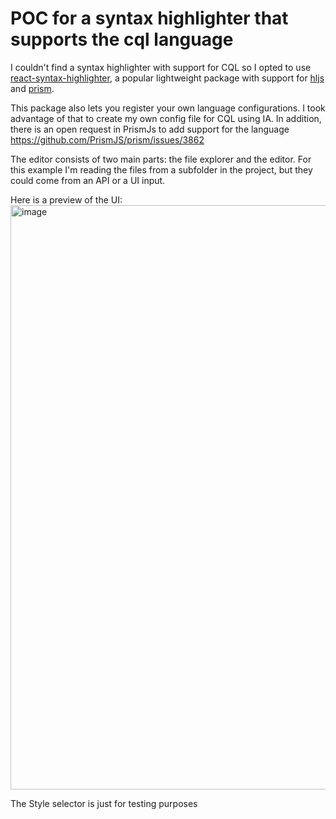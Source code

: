 # POC for a syntax highlighter that supports the cql language

I couldn't find a syntax highlighter with support for CQL so I opted to use [react-syntax-highlighter](https://www.npmjs.com/package/react-syntax-highlighter), a popular lightweight package with support for [hljs](https://www.npmjs.com/package/react-syntax-highlighter) and [prism](https://www.npmjs.com/package/prismjs).

This package also lets you register your own language configurations. I took advantage of that to create my own config file for CQL using IA. In addition, there is an open request in PrismJs to add support for the language https://github.com/PrismJS/prism/issues/3862

The editor consists of two main parts: the file explorer and the editor. For this example I'm reading the files from a subfolder in the project, but they could come from an API or a UI input.

Here is a preview of the UI:
<img width="935" alt="image" src="https://github.com/user-attachments/assets/5e5b11c4-3b4b-4b2c-b404-366abdf0ad17" />

The Style selector is just for testing purposes
